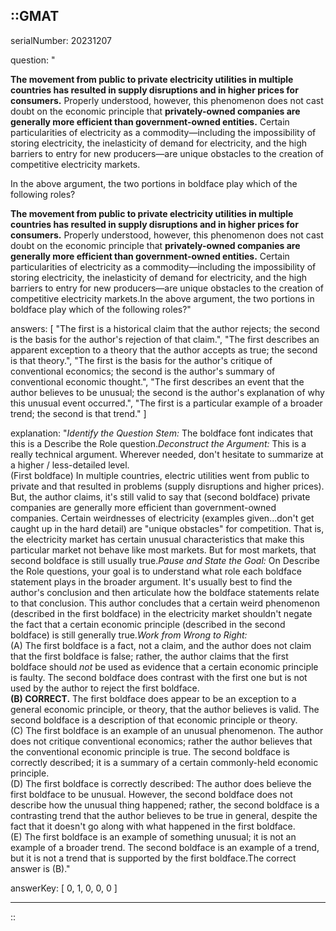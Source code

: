 ::GMAT
---


serialNumber: 20231207

question: "<p><b>The movement from public to private electricity utilities in multiple countries has resulted in supply disruptions and in higher prices for consumers.</b> Properly understood, however, this phenomenon does not cast doubt on the economic principle that <b>privately-owned companies are generally more efficient than government-owned entities.</b> Certain particularities of electricity as a commodity—including the impossibility of storing electricity, the inelasticity of demand for electricity, and the high barriers to entry for new producers—are unique obstacles to the creation of competitive electricity markets.</p><p>In the above argument, the two portions in boldface play which of the following roles?</p><b>The movement from public to private electricity utilities in multiple countries has resulted in supply disruptions and in higher prices for consumers.</b> Properly understood, however, this phenomenon does not cast doubt on the economic principle that <b>privately-owned companies are generally more efficient than government-owned entities.</b> Certain particularities of electricity as a commodity—including the impossibility of storing electricity, the inelasticity of demand for electricity, and the high barriers to entry for new producers—are unique obstacles to the creation of competitive electricity markets.In the above argument, the two portions in boldface play which of the following roles?"

answers: [
  "The first is a historical claim that the author rejects; the second is the basis for the author's rejection of that claim.",
  "The first describes an apparent exception to a theory that the author accepts as true; the second is that theory.",
  "The first is the basis for the author's critique of conventional economics; the second is the author's summary of conventional economic thought.",
  "The first describes an event that the author believes to be unusual; the second is the author's explanation of why this unusual event occurred.",
  "The first is a particular example of a broader trend; the second is that trend."
]

explanation: "<i>Identify the Question Stem:</i> The boldface font indicates that this is a Describe the Role question.<i>Deconstruct the Argument:</i> This is a really technical argument. Wherever needed, don't hesitate to summarize at a higher / less-detailed level.<br>(First boldface) In multiple countries, electric utilities went from public to private and that resulted in problems (supply disruptions and higher prices). But, the author claims, it's still valid to say that (second boldface) private companies are generally more efficient than government-owned companies. Certain weirdnesses of electricity (examples given...don't get caught up in the hard detail) are \"unique obstacles\" for competition. That is, the electricity market has certain unusual characteristics that make this particular market not behave like most markets. But for most markets, that second boldface is still usually true.<i>Pause and State the Goal:</i> On Describe the Role questions, your goal is to understand what role each boldface statement plays in the broader argument. It's usually best to find the author's conclusion and then articulate how the boldface statements relate to that conclusion. This author concludes that a certain weird phenomenon (described in the first boldface) in the electricity market shouldn't negate the fact that a certain economic principle (described in the second boldface) is still generally true.<i>Work from Wrong to Right:</i><br>(A) The first boldface is a fact, not a claim, and the author does not claim that the first boldface is false; rather, the author claims that the first boldface should <i>not</i> be used as evidence that a certain economic principle is faulty. The second boldface does contrast with the first one but is not used by the author to reject the first boldface.<br><b>(B) CORRECT.</b> The first boldface does appear to be an exception to a general economic principle, or theory, that the author believes is valid. The second boldface is a description of that economic principle or theory. <br>(C) The first boldface is an example of an unusual phenomenon. The author does not critique conventional economics; rather the author believes that the conventional economic principle is true. The second boldface is correctly described; it is a summary of a certain commonly-held economic principle.<br>(D) The first boldface is correctly described: The author does believe the first boldface to be unusual. However, the second boldface does not describe how the unusual thing happened; rather, the second boldface is a contrasting trend that the author believes to be true in general, despite the fact that it doesn't go along with what happened in the first boldface.<br>(E) The first boldface is an example of something unusual; it is not an example of a broader trend. The second boldface is an example of a trend, but it is not a trend that is supported by the first boldface.The correct answer is (B)."

answerKey: [
  0, 
  1, 
  0, 
  0, 
  0
]



---
::